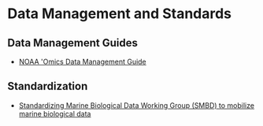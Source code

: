 # Data Management and Standards

## Data Management Guides

- [NOAA 'Omics Data Management Guide](https://noaa-omics-dmg.readthedocs.io/en/latest/)

## Standardization

- [Standardizing Marine Biological Data Working Group (SMBD) to mobilize marine biological data](https://github.com/ioos/bio_data_guide) <br>
